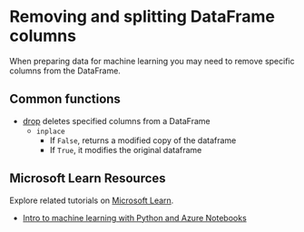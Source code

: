 # Removing and splitting DataFrame columns

When preparing data for machine learning you may need to remove specific columns from the DataFrame.

## Common functions

- [drop](https://pandas.pydata.org/pandas-docs/stable/reference/api/pandas.DataFrame.drop.html) deletes specified columns from a DataFrame
  - `inplace`
    - If `False`, returns a modified copy of the dataframe
    - If `True`, it modifies the original dataframe

## Microsoft Learn Resources

Explore related tutorials on [Microsoft Learn](https://learn.microsoft.com/?WT.mc_id=python-c9-niner).

- [Intro to machine learning with Python and Azure Notebooks](https://docs.microsoft.com/learn/paths/intro-to-ml-with-python/?WT.mc_id=python-c9-niner)
